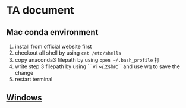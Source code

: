 # TA document

## Mac conda environment

1. install from official website first
2. checkout all shell by using ```cat /etc/shells```
3. copy anaconda3 filepath by using ```open ~/.bash_profile``` 打
4. write step 3 filepath by using ```vi ~/.zshrc`` and use wq to save the change
5. restart terminal

## [Windows](https://blog.csdn.net/lothakim/article/details/79658003)